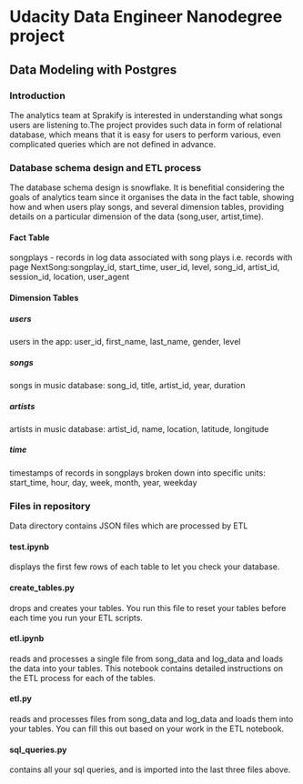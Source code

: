 # Udacity Data Engineer Nanodegree project

## Data Modeling with Postgres

### Introduction

The analytics team at Sprakify is interested in understanding what songs users are listening to.The project provides such data in form of relational database, which means that it is easy for users to perform various, even complicated queries which are not defined in advance.

### Database schema design and ETL process

The database schema design is snowflake. It is benefitial considering the goals of analytics team since it organises the data in the fact table, showing how and when users play songs, and several dimension tables, providing details on a particular dimension of the data (song,user, artist,time).
#### Fact Table
songplays - records in log data associated with song plays i.e. records with page NextSong:songplay_id, start_time, user_id, level, song_id, artist_id, session_id, location, user_agent
#### Dimension Tables
##### users
users in the app: user_id, first_name, last_name, gender, level
##### songs
songs in music database: song_id, title, artist_id, year, duration
##### artists
artists in music database: artist_id, name, location, latitude, longitude
##### time 
timestamps of records in songplays broken down into specific units: start_time, hour, day, week, month, year, weekday

### Files in repository
Data directory contains JSON files which are processed by ETL
#### test.ipynb 
displays the first few rows of each table to let you check your database.
#### create_tables.py 
drops and creates your tables. You run this file to reset your tables before each time you run your ETL scripts.
#### etl.ipynb 
reads and processes a single file from song_data and log_data and loads the data into your tables. This notebook contains detailed instructions on the ETL process for each of the tables.
#### etl.py 
reads and processes files from song_data and log_data and loads them into your tables. You can fill this out based on your work in the ETL notebook.
#### sql_queries.py 
contains all your sql queries, and is imported into the last three files above.
